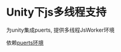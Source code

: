 # Unity下js多线程支持

为unity集成puerts, 提供多线程JsWorker环境

依赖[puerts环境](https://github.com/Tencent/puerts/tree/master/unity/Assets)
